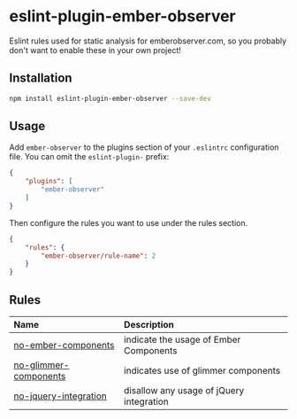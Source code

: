 # eslint-plugin-ember-observer

Eslint rules used for static analysis for emberobserver.com, so you probably don't want to enable these in your own project!

## Installation

```sh
npm install eslint-plugin-ember-observer --save-dev
```

## Usage

Add `ember-observer` to the plugins section of your `.eslintrc` configuration file. You can omit the `eslint-plugin-` prefix:

```json
{
    "plugins": [
        "ember-observer"
    ]
}
```


Then configure the rules you want to use under the rules section.

```json
{
    "rules": {
        "ember-observer/rule-name": 2
    }
}
```

## Rules

<!-- begin auto-generated rules list -->

| Name                                                         | Description                              |
| :----------------------------------------------------------- | :--------------------------------------- |
| [no-ember-components](docs/rules/no-ember-components.md)     | indicate the usage of Ember Components   |
| [no-glimmer-components](docs/rules/no-glimmer-components.md) | indicates use of glimmer components      |
| [no-jquery-integration](docs/rules/no-jquery-integration.md) | disallow any usage of jQuery integration |

<!-- end auto-generated rules list -->


